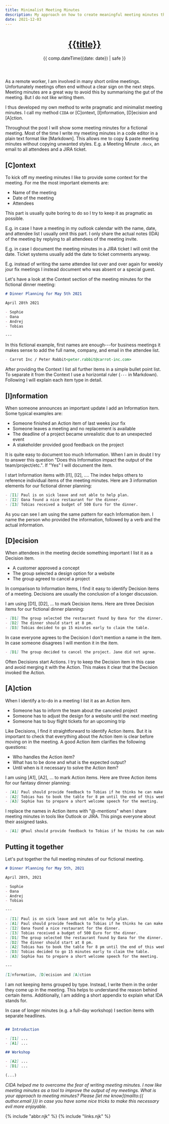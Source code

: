 ```yaml
---
title: Minimalist Meeting Minutes
description: My approach on how to create meaningful meeting minutes that allow to make the best out of each meeting.
date: 2021-12-03
---
```


<header>

# [{{title}}](/)

{{ comp.dateTime({date: date}) | safe }}

</header><section>

As a remote worker, I am involved in many short online meetings. Unfortunately meetings often end without a clear sign on the next steps. Meeting minutes are a great way to avoid this by summarising the gut of the meeting. But I do not like writing them.

I thus developed my own method to write pragmatic and minimalist meeting minutes. I call my method `CIDA` or [C]ontext, [I]nformation, [D]ecision and [A]ction.

Throughout the post I will show some meeting minutes for a fictional meeting. Most of the time I write my meeting minutes in a code editor in a plain text format like [Markdown]. This allows me to copy & paste meeting minutes without copying unwanted styles. E.g. a Meeting Minute `.docx`, an email to all attendees and a JIRA ticket.

</section><section>

## [C]ontext

To kick off my meeting minutes I like to provide some context for the meeting. For me the most important elements are:

- Name of the meeting
- Date of the meeting
- Attendees

This part is usually quite boring to do so I try to keep it as pragmatic as possible.

E.g. in case I have a meeting in my outlook calendar with the name, date, and attendee list I usually omit this part. I only share the actual notes (IDA) of the meeting by replying to all attendees of the meeting invite.

E.g. in case I document the meeting minutes in a JIRA ticket I will omit the date. Ticket systems usually add the date to ticket comments anyway.

E.g. instead of writing the same attendee list over and over again for weekly jour fix meetings I instead document who was absent or a special guest.

Let's have a look at the Context section of the meeting minutes for the fictional dinner meeting:

```md
# Dinner Planning for May 5th 2021

April 28th 2021

- Sophie
- Oana
- Andrej
- Tobias

---
```

In this fictional example, first names are enough---for business meetings it makes sense to add the full name, company, and email in the attendee list.

```md
- Carrot Inc / Peter Rabbit<peter.rabbit@carrot-inc.com>
```

After providing the Context I list all further items in a simple bullet point list. To separate it from the Context I use a horizontal ruler (`---` in Markdown). Following I will explain each item type in detail.

</section><section>

## [I]nformation

When someone announces an important update I add an Information item. Some typical examples are:

- Someone finished an Action item of last weeks jour fix
- Someone leaves a meeting and no replacement is available
- The deadline of a project became unrealistic due to an unexpected event
- A stakeholder provided good feedback on the project

It is quite easy to document too much Information. When I am in doubt I try to answer this question "Does this Information impact the output of the team/project/etc.". If "Yes" I will document the item.

I start Information items with [I1], [I2], .... The index helps others to reference individual items of the meeting minutes. Here are 3 information elements for our fictional dinner planning:

```md
- [I1] Paul is on sick leave and not able to help plan.
- [I2] Oana found a nice restaurant for the dinner.
- [I3] Tobias received a budget of 500 Euro for the dinner.
```

As you can see I am using the same pattern for each Information item. I name the person who provided the information, followed by a verb and the actual information.

</section><section>

## [D]ecision

When attendees in the meeting decide something important I list it as a Decision item.

- A customer approved a concept
- The group selected a design option for a website
- The group agreed to cancel a project

In comparison to Information items, I find it easy to identify Decision items of a meeting. Decisions are usually the conclusion of a longer discussion.

I am using [D1], [D2], ... to mark Decision items. Here are three Decision items for our fictional dinner planning:

```md
- [D1] The group selected the restaurant found by Oana for the dinner.
- [D2] The dinner should start at 8 pm.
- [D3] Tobias decided to go 15 minutes early to claim the table.
```
In case everyone agrees to the Decision I don't mention a name in the item. In case someone disagrees I will mention it in the item.

```md
- [D1] The group decided to cancel the project. Jane did not agree.
```

Often Decisions start Actions. I try to keep the Decision item in this case and avoid merging it with the Action. This makes it clear that the Decision invoked the Action.

</section><section>

## [A]ction

When I identify a to-do in a meeting I list it as an Action item.

- Someone has to inform the team about the canceled project
- Someone has to adjust the design for a website until the next meeting
- Someone has to buy flight tickets for an upcoming trip


Like Decisions, I find it straightforward to identify Action items. But it is important to check that everything about the Action item is clear before moving on in the meeting. A good Action item clarifies the following questions:

- Who handles the Action item?
- What has to be done and what is the expected output?
- Until when is it necessary to solve the Action item?

I am using [A1], [A2], ... to mark Action items. Here are three Action items for our fantasy dinner planning:

```md
- [A1] Paul should provide feedback to Tobias if he thinks he can make it to the dinner until tomorrow.
- [A2] Tobias has to book the table for 8 pm until the end of this week. In case no table is available he will schedule a crisis meeting.
- [A3] Sophie has to prepare a short welcome speech for the meeting.
```

I replace the names in Action items with "@-mentions" when I share meeting minutes in tools like Outlook or JIRA. This pings everyone about their assigned tasks.

```md
- [A1] @Paul should provide feedback to Tobias if he thinks he can make it to the dinner until tomorrow.
```

</section><section>

## Putting it together

Let's put together the full meeting minutes of our fictional meeting.

```md
# Dinner Planning for May 5th, 2021

April 28th, 2021

- Sophie
- Oana
- Andrej
- Tobias

---

- [I1] Paul is on sick leave and not able to help plan.
- [A1] Paul should provide feedback to Tobias if he thinks he can make it to the dinner until tomorrow.
- [I2] Oana found a nice restaurant for the dinner.
- [I3] Tobias received a budget of 500 Euro for the dinner.
- [D1] The group selected the restaurant found by Oana for the dinner.
- [D2] The dinner should start at 8 pm.
- [A2] Tobias has to book the table for 8 pm until the end of this week. In case no table is available he will schedule a crisis meeting.
- [D3] Tobias decided to go 15 minutes early to claim the table.
- [A3] Sophie has to prepare a short welcome speech for the meeting.

---

[I]nformation, [D]ecision and [A]ction
```

I am not keeping items grouped by type. Instead, I write them in the order they come up in the meeting. This helps to understand the reason behind certain items. Additionally, I am adding a short appendix to explain what IDA stands for.

In case of longer minutes (e.g. a full-day workshop) I section items with separate headlines.

```md

## Introduction

- [I1] ...
- [A1] ...

## Workshop

- [A2] ...
- [D1] ...

(...)
```

</section><footer>

_CIDA helped me to overcome the fear of writing meeting minutes. I now like meeting minutes as a tool to improve the output of my meetings. What is your approach to meeting minutes? Please [let me know](mailto:{{ author.email }}) in case you have some nice tricks to make this necessary evil more enjoyable._

</footer>

{% include "abbr.njk" %}
{% include "links.njk" %}
